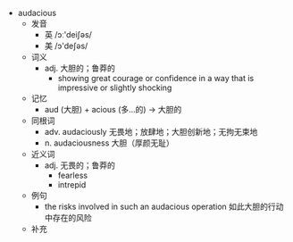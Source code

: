 - audacious
  - 发音
    - 英 /ɔː'deiʃəs/
    - 美 /ɔ'deʃəs/
  - 词义
    - adj. 大胆的；鲁莽的
      - showing great courage or confidence in a way that is impressive or slightly shocking
  - 记忆
    - aud (大胆) + acious (多…的) → 大胆的
  - 同根词
    - adv. audaciously 无畏地；放肆地；大胆创新地；无拘无束地
    - n. audaciousness 大胆（厚颜无耻）
  - 近义词
    - adj. 无畏的；鲁莽的
      - fearless
      - intrepid
  - 例句
    - the risks involved in such an audacious operation 如此大胆的行动中存在的风险
  - 补充